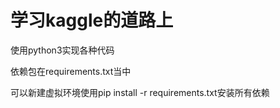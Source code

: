 # 学习kaggle的道路上
使用python3实现各种代码

依赖包在requirements.txt当中

可以新建虚拟环境使用pip install -r requirements.txt安装所有依赖